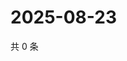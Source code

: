 # 2025-08-23

共 0 条

<!-- BEGIN ZHIHUQUESTIONS -->
<!-- 最后更新时间 Sat Aug 23 2025 04:12:35 GMT+0800 (China Standard Time) -->

<!-- END ZHIHUQUESTIONS -->
